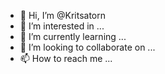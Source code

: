 - 👋 Hi, I’m @Kritsatorn
- 👀 I’m interested in ...
- 🌱 I’m currently learning ...
- 💞️ I’m looking to collaborate on ...
- 📫 How to reach me ...

<!---
Kritsatorn/Kritsatorn is a ✨ special ✨ repository because its `README.md` (this file) appears on your GitHub profile.
You can click the Preview link to take a look at your changes.
--->
